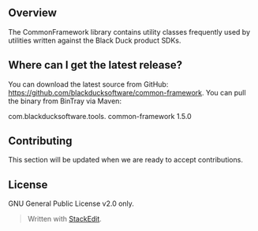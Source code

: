 ## Overview ##
The CommonFramework library contains utility classes frequently used by utilities written against the Black Duck product SDKs.
## Where can I get the latest release? ##
You can download the latest source from GitHub: https://github.com/blackducksoftware/common-framework. You can pull the binary from BinTray via Maven:

<dependency>
	  <groupId>com.blackducksoftware.tools.</groupId>
	  <artifactId>common-framework</artifactId>
	  <version>1.5.0</version>
</dependency>

## Contributing ##
This section will be updated when we are ready to accept contributions.
## License ##
GNU General Public License v2.0 only.

> Written with [StackEdit](https://stackedit.io/).